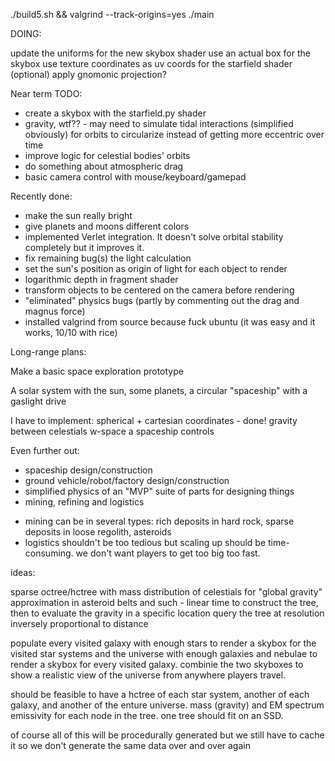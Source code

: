 
./build5.sh && valgrind --track-origins=yes ./main

DOING:

update the uniforms for the new skybox shader
use an actual box for the skybox
use texture coordinates as uv coords for the starfield shader
(optional) apply gnomonic projection?

Near term TODO:

* create a skybox with the starfield.py shader
* gravity, wtf?? - may need to simulate tidal interactions (simplified obviously) for orbits to circularize instead of getting more eccentric over time
* improve logic for celestial bodies' orbits
* do something about atmospheric drag
* basic camera control with mouse/keyboard/gamepad

Recently done:

* make the sun really bright
* give planets and moons different colors
* implemented Verlet integration. It doesn't solve orbital stability completely but it improves it.
* fix remaining bug(s) the light calculation
* set the sun's position as origin of light for each object to render
* logarithmic depth in fragment shader
* transform objects to be centered on the camera before rendering
* "eliminated" physics bugs (partly by commenting out the drag and magnus force)
* installed valgrind from source because fuck ubuntu (it was easy and it works, 10/10 with rice)


Long-range plans:

Make a basic space exploration prototype

A solar system with the sun, some planets, a circular "spaceship" with a gaslight drive

I have to implement:
spherical + cartesian coordinates - done!
gravity between celestials
w-space
a spaceship
controls

Even further out:

* spaceship design/construction
* ground vehicle/robot/factory design/construction
* simplified physics of an "MVP" suite of parts for designing things
* mining, refining and logistics
 - mining can be in several types: rich deposits in hard rock, sparse deposits in loose regolith, asteroids
 - logistics shouldn't be too tedious but scaling up should be time-consuming. we don't want players to get too big too fast.


ideas:

sparse octree/hctree with mass distribution of celestials for "global gravity" approximation in asteroid belts and such - linear time to construct the tree, then to evaluate the gravity in a specific location query the tree at resolution inversely proportional to distance

populate every visited galaxy with enough stars to render a skybox for the visited star systems and the universe with enough galaxies and nebulae to render a skybox for every visited galaxy. combinie the two skyboxes to show a realistic view of the universe from anywhere players travel.

should be feasible to have a hctree of each star system, another of each galaxy, and another of the enture universe. mass (gravity) and EM spectrum emissivity for each node in the tree. one tree should fit on an SSD.

of course all of this will be procedurally generated but we still have to cache it so we don't generate the same data over and over again


